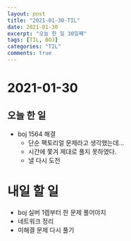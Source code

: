 ```yaml
---
layout: post
title: "2021-01-30-TIL"
date: 2021-01-30
excerpt: "오늘 한 일 30일째"
tags: [TIL, BOJ]
categories: "TIL"
comments: true
---
```


# 2021-01-30

## 오늘 한 일    
- boj 1564 해결
    - 단순 팩토리얼 문제라고 생각했는데...
    - 시간에 쫓겨 제대로 풀지 못하였다.
    - 낼 다시 도전
    
# 내일 할 일
- boj 실버 1렙부터 한 문제 풀어야지
- 네트워크 정리
- 미해결 문제 다시 풀기
